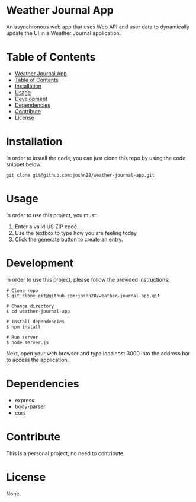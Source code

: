 # Weather Journal App

An asynchronous web app that uses Web API and user data to dynamically update the UI in a Weather Journal application.

# Table of Contents

- [Weather Journal App](#weather-journal-app)
- [Table of Contents](#table-of-contents)
- [Installation](#installation)
- [Usage](#usage)
- [Development](#development)
- [Dependencies](#dependencies)
- [Contribute](#contribute)
- [License](#license)

# Installation
In order to install the code, you can just clone this repo by using the code snippet below.

```
git clone git@github.com:joshn28/weather-journal-app.git
```

# Usage
In order to use this project, you must:

1. Enter a valid US ZIP code.
2. Use the textbox to type how you are feeling today.
3. Click the generate button to create an entry.

# Development
In order to use this project, please follow the provided instructions:
```
# Clone repo
$ git clone git@github.com:joshn28/weather-journal-app.git

# Change directory
$ cd weather-journal-app

# Install dependencies
$ npm install

# Run server
$ node server.js
```
Next, open your web browser and type localhost:3000 into the address bar to access the application.

# Dependencies
- express
- body-parser
- cors

# Contribute

This is a personal project, no need to contribute.

# License

None.
